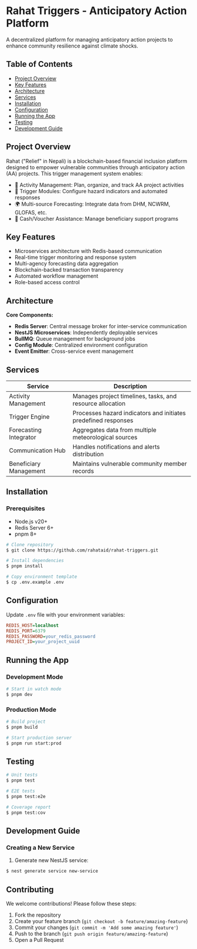# Rahat Triggers - Anticipatory Action Platform
A decentralized platform for managing anticipatory action projects to enhance community resilience against climate shocks.

## Table of Contents
- [Project Overview](#project-overview)
- [Key Features](#key-features)
- [Architecture](#architecture)
- [Services](#services)
- [Installation](#installation)
- [Configuration](#configuration)
- [Running the App](#running-the-app)
- [Testing](#testing)
- [Development Guide](#development-guide)

## Project Overview
Rahat ("Relief" in Nepali) is a blockchain-based financial inclusion platform designed to empower vulnerable communities through anticipatory action (AA) projects. This trigger management system enables:

- 📆 Activity Management: Plan, organize, and track AA project activities
- 🚨 Trigger Modules: Configure hazard indicators and automated responses
- 🌍 Multi-source Forecasting: Integrate data from DHM, NCWRM, GLOFAS, etc.
- 💸 Cash/Voucher Assistance: Manage beneficiary support programs

## Key Features
- Microservices architecture with Redis-based communication
- Real-time trigger monitoring and response system
- Multi-agency forecasting data aggregation
- Blockchain-backed transaction transparency
- Automated workflow management
- Role-based access control

## Architecture
**Core Components:**
- **Redis Server**: Central message broker for inter-service communication
- **NestJS Microservices**: Independently deployable services
- **BullMQ**: Queue management for background jobs
- **Config Module**: Centralized environment configuration
- **Event Emitter**: Cross-service event management

## Services
| Service | Description |
|---------|-------------|
| Activity Management | Manages project timelines, tasks, and resource allocation |
| Trigger Engine | Processes hazard indicators and initiates predefined responses |
| Forecasting Integrator | Aggregates data from multiple meteorological sources |
| Communication Hub | Handles notifications and alerts distribution |
| Beneficiary Management | Maintains vulnerable community member records |

## Installation

### Prerequisites
- Node.js v20+
- Redis Server 6+
- pnpm 8+

```bash
# Clone repository
$ git clone https://github.com/rahataid/rahat-triggers.git

# Install dependencies
$ pnpm install

# Copy environment template
$ cp .env.example .env
```

## Configuration
Update `.env` file with your environment variables:

```ini
REDIS_HOST=localhost
REDIS_PORT=6379
REDIS_PASSWORD=your_redis_password
PROJECT_ID=your_project_uuid
```

## Running the App

### Development Mode
```bash
# Start in watch mode
$ pnpm dev
```

### Production Mode
```bash
# Build project
$ pnpm build

# Start production server
$ pnpm run start:prod
```

## Testing
```bash
# Unit tests
$ pnpm test

# E2E tests
$ pnpm test:e2e

# Coverage report
$ pnpm test:cov

```

## Development Guide

### Creating a New Service
1. Generate new NestJS service:
```bash
$ nest generate service new-service
```

## Contributing
We welcome contributions! Please follow these steps:
1. Fork the repository
2. Create your feature branch (`git checkout -b feature/amazing-feature`)
3. Commit your changes (`git commit -m 'Add some amazing feature'`)
4. Push to the branch (`git push origin feature/amazing-feature`)
5. Open a Pull Request
